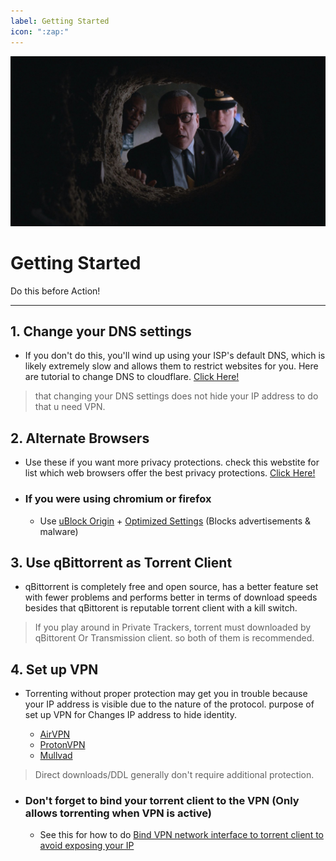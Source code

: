 ```yaml
---
label: Getting Started
icon: ":zap:"
---
```


![](/static/gs.jpeg)
# Getting Started
Do this before Action!
___

## 1. Change your DNS settings
- If you don't do this, you'll wind up using your ISP's default DNS, which is likely extremely slow and allows them to restrict websites for you. Here are tutorial to change DNS to cloudflare. [Click Here!](https://developers.cloudflare.com/1.1.1.1/encryption/dns-over-https/encrypted-dns-browsers/)

> that changing your DNS settings does not hide your IP address to do that u need VPN.

## 2. Alternate Browsers
- Use these if you want more privacy protections. check this webstite for list which web browsers offer the best privacy protections. [Click Here!](https://privacytests.org/)

- ### If you were using chromium or firefox
    - Use [uBlock Origin](https://github.com/gorhill/uBlock) + [Optimized Settings](https://take-me-to.space/en2mB3u.png) (Blocks advertisements & malware)

## 3. Use qBittorrent as Torrent Client
- qBittorrent is completely free and open source, has a better feature set with fewer problems and performs better in terms of download speeds besides that qBittorent is reputable torrent client with a kill switch.

> If you play around in Private Trackers, torrent must downloaded by qBittorent Or Transmission client. so both of them is recommended.

## 4. Set up VPN
- Torrenting without proper protection may get you in trouble because your IP address is visible due to the nature of the protocol. purpose of set up VPN for Changes IP address to hide identity.

     - [AirVPN](https://airvpn.org/)
     - [ProtonVPN](https://protonvpn.com/)
     - [Mullvad](https://mullvad.net/)

> Direct downloads/DDL generally don't require additional protection.

- ### Don't forget to bind your torrent client to the VPN (Only allows torrenting when VPN is active)

     - See this for how to do [Bind VPN network interface to torrent client to avoid exposing your IP](https://www.reddit.com/r/VPNTorrents/comments/ssy8vv/guide_bind_vpn_network_interface_to_torrent/)







